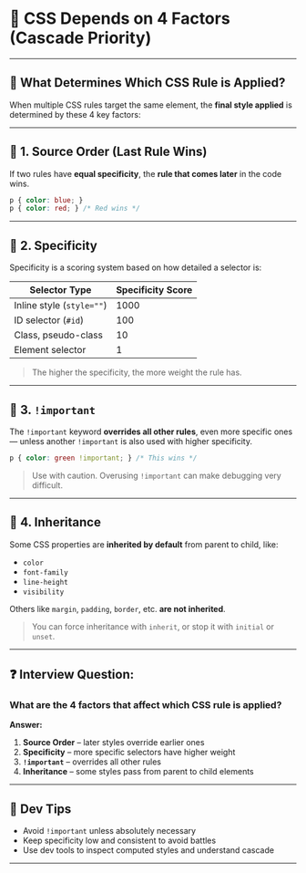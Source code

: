 # 🧮 CSS Depends on 4 Factors (Cascade Priority)

---

## 📌 What Determines Which CSS Rule is Applied?

When multiple CSS rules target the same element, the **final style applied** is determined by these 4 key factors:

---

## 🔢 1. Source Order (Last Rule Wins)

If two rules have **equal specificity**, the **rule that comes later** in the code wins.

```css
p { color: blue; }
p { color: red; } /* Red wins */
```

---

## 🧮 2. Specificity

Specificity is a scoring system based on how detailed a selector is:

| Selector Type             | Specificity Score |
| ------------------------- | ----------------- |
| Inline style (`style=""`) | 1000              |
| ID selector (`#id`)       | 100               |
| Class, pseudo-class       | 10                |
| Element selector          | 1                 |

> The higher the specificity, the more weight the rule has.

---

## 🚨 3. `!important`

The `!important` keyword **overrides all other rules**, even more specific ones — unless another `!important` is also used with higher specificity.

```css
p { color: green !important; } /* This wins */
```

> Use with caution. Overusing `!important` can make debugging very difficult.

---

## 🧬 4. Inheritance

Some CSS properties are **inherited by default** from parent to child, like:

* `color`
* `font-family`
* `line-height`
* `visibility`

Others like `margin`, `padding`, `border`, etc. **are not inherited**.

> You can force inheritance with `inherit`, or stop it with `initial` or `unset`.

---

## ❓ Interview Question:

### What are the 4 factors that affect which CSS rule is applied?

**Answer:**

1. **Source Order** – later styles override earlier ones
2. **Specificity** – more specific selectors have higher weight
3. **`!important`** – overrides all other rules
4. **Inheritance** – some styles pass from parent to child elements

---

## 🧠 Dev Tips

* Avoid `!important` unless absolutely necessary
* Keep specificity low and consistent to avoid battles
* Use dev tools to inspect computed styles and understand cascade

---

